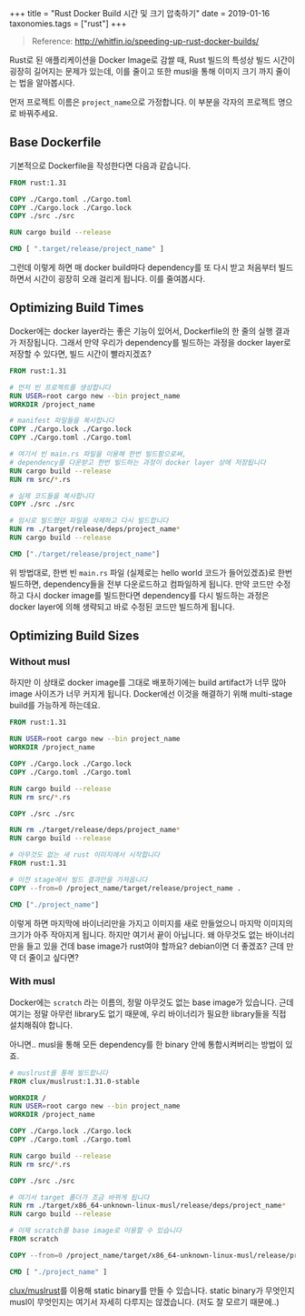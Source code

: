 +++
title = "Rust Docker Build 시간 및 크기 압축하기"
date = 2019-01-16
taxonomies.tags = ["rust"]
+++

> Reference: http://whitfin.io/speeding-up-rust-docker-builds/

Rust로 된 애플리케이션을 Docker Image로 감쌀 때, Rust 빌드의 특성상 빌드 시간이 굉장히 길어지는 문제가 있는데, 이를 줄이고 또한 musl을 통해 이미지 크기 까지 줄이는 법을 알아봅시다.

먼저 프로젝트 이름은 `project_name`으로 가정합니다. 이 부분을 각자의 프로젝트 명으로 바꿔주세요.

## Base Dockerfile

기본적으로 Dockerfile을 작성한다면 다음과 같습니다.

```Dockerfile
FROM rust:1.31

COPY ./Cargo.toml ./Cargo.toml
COPY ./Cargo.lock ./Cargo.lock
COPY ./src ./src

RUN cargo build --release

CMD [ ".target/release/project_name" ]
```

그런데 이렇게 하면 매 docker build마다 dependency를 또 다시 받고 처음부터 빌드하면서 시간이 굉장히 오래 걸리게 됩니다. 이를 줄여봅시다.

## Optimizing Build Times

Docker에는 docker layer라는 좋은 기능이 있어서, Dockerfile의 한 줄의 실행 결과가 저장됩니다.
그래서 만약 우리가 dependency를 빌드하는 과정을 docker layer로 저장할 수 있다면, 빌드 시간이 빨라지겠죠?

```Dockerfile
FROM rust:1.31

# 먼저 빈 프로젝트를 생성합니다
RUN USER=root cargo new --bin project_name
WORKDIR /project_name

# manifest 파일들을 복사합니다
COPY ./Cargo.lock ./Cargo.lock
COPY ./Cargo.toml ./Cargo.toml

# 여기서 빈 main.rs 파일을 이용해 한번 빌드함으로써,
# dependency를 다운받고 한번 빌드하는 과정이 docker layer 상에 저장됩니다
RUN cargo build --release
RUN rm src/*.rs

# 실제 코드들을 복사합니다
COPY ./src ./src

# 임시로 빌드했던 파일을 삭제하고 다시 빌드합니다
RUN rm ./target/release/deps/project_name*
RUN cargo build --release

CMD ["./target/release/project_name"]
```

위 방법대로, 한번 빈 `main.rs` 파일 (실제로는 hello world 코드가 들어있겠죠)로 한번 빌드하면,
dependency들을 전부 다운로드하고 컴파일하게 됩니다.
만약 코드만 수정하고 다시 docker image를 빌드한다면 dependency를 다시 빌드하는 과정은 docker layer에 의해
생략되고 바로 수정된 코드만 빌드하게 됩니다.

## Optimizing Build Sizes

### Without musl

하지만 이 상태로 docker image를 그대로 배포하기에는 build artifact가 너무 많아 image 사이즈가 너무 커지게 됩니다.
Docker에선 이것을 해결하기 위해 multi-stage build를 가능하게 하는데요.

```Dockerfile
FROM rust:1.31

RUN USER=root cargo new --bin project_name
WORKDIR /project_name

COPY ./Cargo.lock ./Cargo.lock
COPY ./Cargo.toml ./Cargo.toml

RUN cargo build --release
RUN rm src/*.rs

COPY ./src ./src

RUN rm ./target/release/deps/project_name*
RUN cargo build --release

# 아무것도 없는 새 rust 이미지에서 시작합니다
FROM rust:1.31

# 이전 stage에서 빌드 결과만을 가져옵니다
COPY --from=0 /project_name/target/release/project_name .

CMD ["./project_name"]
```

이렇게 하면 마지막에 바이너리만을 가지고 이미지를 새로 만들었으니 마지막 이미지의 크기가 아주 작아지게 됩니다.
하지만 여기서 끝이 아닙니다. 왜 아무것도 없는 바이너리만을 들고 있을 건데 base image가 rust여야 할까요?
debian이면 더 좋겠죠? 근데 만약 더 줄이고 싶다면?

### With musl

Docker에는 `scratch` 라는 이름의, 정말 아무것도 없는 base image가 있습니다.
근데 여기는 정말 아무런 library도 없기 때문에, 우리 바이너리가 필요한 library들을 직접 설치해줘야 합니다.

아니면.. musl을 통해 모든 dependency를 한 binary 안에 통합시켜버리는 방법이 있죠.

```Dockerfile
# muslrust를 통해 빌드합니다
FROM clux/muslrust:1.31.0-stable

WORKDIR /
RUN USER=root cargo new --bin project_name
WORKDIR /project_name

COPY ./Cargo.lock ./Cargo.lock
COPY ./Cargo.toml ./Cargo.toml

RUN cargo build --release
RUN rm src/*.rs

COPY ./src ./src

# 여기서 target 폴더가 조금 바뀌게 됩니다
RUN rm ./target/x86_64-unknown-linux-musl/release/deps/project_name*
RUN cargo build --release

# 이제 scratch를 base image로 이용할 수 있습니다
FROM scratch

COPY --from=0 /project_name/target/x86_64-unknown-linux-musl/release/project_name .

CMD [ "./project_name" ]
```

[clux/muslrust](https://github.com/clux/muslrust)를 이용해 static binary를 만들 수 있습니다.
static binary가 무엇인지 musl이 무엇인지는 여기서 자세히 다루지는 않겠습니다. (저도 잘 모르기 때문에..)
